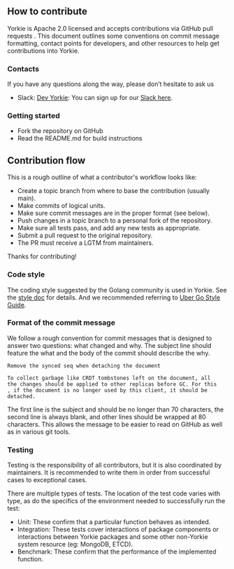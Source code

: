 ## How to contribute

Yorkie is Apache 2.0 licensed and accepts contributions via GitHub pull requests
. This document outlines some conventions on commit message formatting,
contact points for developers, and other resources to help get contributions
into Yorkie.

### Contacts

If you have any questions along the way, please don’t hesitate to ask us
- Slack: [Dev Yorkie](https://dev-yorkie.slack.com/): You can sign up for our
 [Slack here](https://communityinviter.com/apps/dev-yorkie/yorkie).

### Getting started

- Fork the repository on GitHub
- Read the README.md for build instructions

## Contribution flow

This is a rough outline of what a contributor's workflow looks like:

- Create a topic branch from where to base the contribution (usually main).
- Make commits of logical units.
- Make sure commit messages are in the proper format (see below).
- Push changes in a topic branch to a personal fork of the repository.
- Make sure all tests pass, and add any new tests as appropriate.
- Submit a pull request to the original repository.
- The PR must receive a LGTM from maintainers.

Thanks for contributing!

### Code style

The coding style suggested by the Golang community is used in Yorkie. See the
[style doc](https://github.com/golang/go/wiki/CodeReviewComments) for details.
And we recommended referring to
[Uber Go Style Guide](https://github.com/uber-go/guide/blob/master/style.md).

### Format of the commit message

We follow a rough convention for commit messages that is designed to answer two
questions: what changed and why. The subject line should feature the what and
the body of the commit should describe the why.

```
Remove the synced seq when detaching the document

To collect garbage like CRDT tombstones left on the document, all
the changes should be applied to other replicas before GC. For this
, if the document is no longer used by this client, it should be
detached.
```

The first line is the subject and should be no longer than 70 characters, the
second line is always blank, and other lines should be wrapped at 80 characters.
This allows the message to be easier to read on GitHub as well as in various git
tools.

### Testing

Testing is the responsibility of all contributors, but it is also coordinated by
maintainers. It is recommended to write them in order from successful cases to
exceptional cases.

There are multiple types of tests. The location of the test code varies with
type, as do the specifics of the environment needed to successfully run the test:

- Unit: These confirm that a particular function behaves as intended. 
- Integration: These tests cover interactions of package components or
 interactions between Yorkie packages and some other non-Yorkie system resource
  (eg: MongoDB, ETCD).
- Benchmark: These confirm that the performance of the implemented function.  
